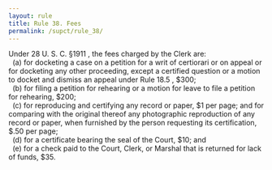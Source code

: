 ```yaml
---
layout: rule
title: Rule 38. Fees
permalink: /supct/rule_38/
---
```


Under 28 U. S. C. §1911 , the fees charged by the Clerk are:<br>
&nbsp;&nbsp;(a) for docketing a case on a petition for a writ of certiorari or on appeal or for docketing any other proceeding, except a certified question or a motion to docket and dismiss an appeal under Rule 18.5 , $300;<br>
&nbsp;&nbsp;(b) for filing a petition for rehearing or a motion for leave to file a petition for rehearing, $200;<br>
&nbsp;&nbsp;(c) for reproducing and certifying any record or paper, $1 per page; and for comparing with the original thereof any photographic reproduction of any record or paper, when furnished by the person requesting its certification, $.50 per page;<br>
&nbsp;&nbsp;(d) for a certificate bearing the seal of the Court, $10; and<br>
&nbsp;&nbsp;(e) for a check paid to the Court, Clerk, or Marshal that is returned for lack of funds, $35.<br>